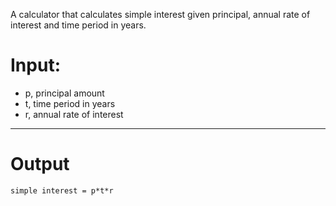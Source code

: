 A calculator that calculates simple interest given principal, annual rate of interest and time period in years.

# Input:
- p, principal amount
- t, time period in years
- r, annual rate of interest

---
# Output
`simple interest = p*t*r`
